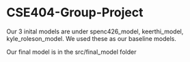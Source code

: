 # CSE404-Group-Project

Our 3 inital models are under spenc426_model, keerthi_model, kyle_roleson_model. We used these as our baseline models.

Our final model is in the src/final_model folder

